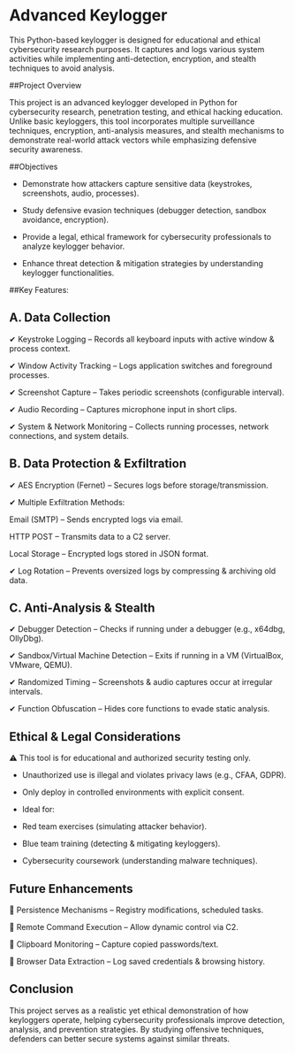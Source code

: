 # Advanced Keylogger
This Python-based keylogger is designed for educational and ethical cybersecurity research purposes. It captures and logs various system activities while implementing anti-detection, encryption, and stealth techniques to avoid analysis.

##Project Overview

This project is an advanced keylogger developed in Python for cybersecurity research, penetration testing, and ethical hacking education. Unlike basic keyloggers, this tool incorporates multiple surveillance techniques, encryption, anti-analysis measures, and stealth mechanisms to demonstrate real-world attack vectors while emphasizing defensive security awareness.

##Objectives

- Demonstrate how attackers capture sensitive data (keystrokes, screenshots, audio, processes).

- Study defensive evasion techniques (debugger detection, sandbox avoidance, encryption).

- Provide a legal, ethical framework for cybersecurity professionals to analyze keylogger behavior.

- Enhance threat detection & mitigation strategies by understanding keylogger functionalities.

##Key Features:

## A. Data Collection
✔ Keystroke Logging – Records all keyboard inputs with active window & process context.

✔ Window Activity Tracking – Logs application switches and foreground processes.

✔ Screenshot Capture – Takes periodic screenshots (configurable interval).

✔ Audio Recording – Captures microphone input in short clips.

✔ System & Network Monitoring – Collects running processes, network connections, and system details.

## B. Data Protection & Exfiltration

✔ AES Encryption (Fernet) – Secures logs before storage/transmission.

✔ Multiple Exfiltration Methods:

Email (SMTP) – Sends encrypted logs via email.

HTTP POST – Transmits data to a C2 server.

Local Storage – Encrypted logs stored in JSON format.

✔ Log Rotation – Prevents oversized logs by compressing & archiving old data.

## C. Anti-Analysis & Stealth

✔ Debugger Detection – Checks if running under a debugger (e.g., x64dbg, OllyDbg).

✔ Sandbox/Virtual Machine Detection – Exits if running in a VM (VirtualBox, VMware, QEMU).

✔ Randomized Timing – Screenshots & audio captures occur at irregular intervals.

✔ Function Obfuscation – Hides core functions to evade static analysis.


## Ethical & Legal Considerations

⚠ This tool is for educational and authorized security testing only.

- Unauthorized use is illegal and violates privacy laws (e.g., CFAA, GDPR).

- Only deploy in controlled environments with explicit consent.

- Ideal for:

* Red team exercises (simulating attacker behavior).

* Blue team training (detecting & mitigating keyloggers).

* Cybersecurity coursework (understanding malware techniques).

## Future Enhancements

🔹 Persistence Mechanisms – Registry modifications, scheduled tasks.

🔹 Remote Command Execution – Allow dynamic control via C2.

🔹 Clipboard Monitoring – Capture copied passwords/text.

🔹 Browser Data Extraction – Log saved credentials & browsing history.

## Conclusion

This project serves as a realistic yet ethical demonstration of how keyloggers operate, helping cybersecurity professionals improve detection, analysis, and prevention strategies. By studying offensive techniques, defenders can better secure systems against similar threats.
